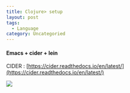 ```yaml
---
title: Clojure> setup
layout: post
tags:
  - Language
category: Uncategoried
---
```

#### Emacs + cider + lein

CIDER : [https://cider.readthedocs.io/en/latest/](https://cider.readthedocs.io/en/latest/)

![](https://cider.readthedocs.io/en/latest/images/cider_architecture.png)
